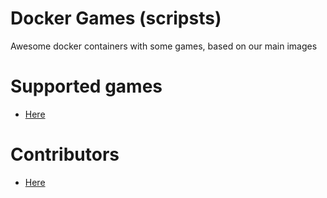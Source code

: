 # Docker Games (scripsts)
Awesome docker containers with some games, based on our main images

# Supported games
* [Here](GAMES.md)

# Contributors
* [Here](CONTRIBUTORS.md)
